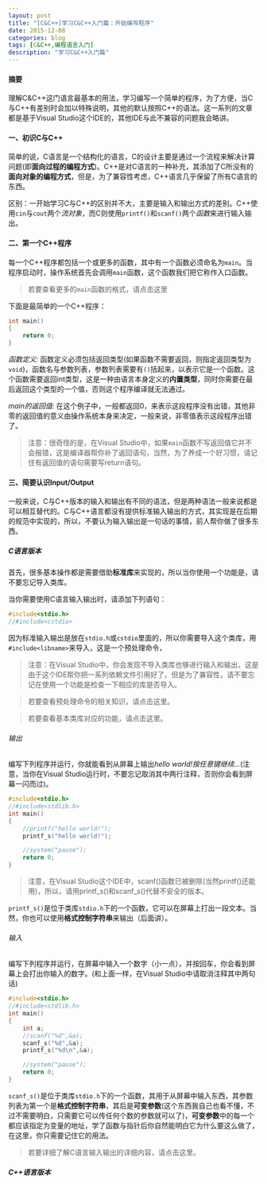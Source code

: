 ```yaml
---
layout: post
title: "[C&C++]学习C&C++入门篇：开始编写程序"
date: 2015-12-08
categories: blog
tags: [C&C++,编程语言入门]
description: "学习C&C++入门篇"
---
```


#### 摘要

理解C&C++这门语言最基本的用法，学习编写一个简单的程序，为了方便，当C与C++有差别时会加以特殊说明，其他的默认按照C++的语法。这一系列的文章都是基于Visual Studio这个IDE的，其他IDE与此不兼容的问题我会略讲。

#### 一、初识C与C++

简单的说，C语言是一个结构化的语言，C的设计主要是通过一个流程来解决计算问题(即**面向过程的编程方式**)。C++是对C语言的一种补充，其添加了C所没有的**面向对象的编程方式**，但是，为了兼容性考虑，C++语言几乎保留了所有C语言的东西。

区别：一开始学习C与C++的区别并不大，主要是输入和输出方式的差别。C++使用`cin`与`cout`两个*流对象*，而C则使用`printf()`和`scanf()`两个*函数*来进行输入输出。

#### 二、第一个C++程序

每一个C++程序都包括一个或更多的函数，其中有一个函数必须命名为`main`。当程序启动时，操作系统首先会调用`main`函数，这个函数我们把它称作入口函数。

> 若要查看更多的`main`函数的格式，请点击这里

下面是最简单的一个C++程序：

```c
int main()
{
	return 0;
}
```

*函数定义:* 函数定义必须包括返回类型(如果函数不需要返回，则指定返回类型为`void`)，函数名与参数列表，参数列表需要有`()`括起来，以表示它是一个函数。这个函数需要返回int类型，这是一种由语言本身定义的**内置类型**，同时你需要在最后返回这个类型的一个值，否则这个程序编译就无法通过。

*main的返回值:* 在这个例子中，一般都返回0，来表示这段程序没有出错，其他非零的返回值的意义由操作系统本身来决定，一般来说，非零值表示这段程序出错了。

> 注意：很奇怪的是，在Visual Studio中，如果`main`函数不写返回值它并不会报错，这是编译器帮你补了返回语句，当然，为了养成一个好习惯，请记住有返回值的语句需要写return语句。

#### 三、简要认识Input/Output

一般来说，C与C++版本的输入和输出有不同的语法，但是两种语法一般来说都是可以相互替代的。C与C++语言都没有提供标准输入输出的方式，其实现是在后期的规范中实现的，所以，不要认为输入输出是一句话的事情，前人帮你做了很多东西。

##### C语言版本

首先，很多基本操作都是需要借助**标准库**来实现的，所以当你使用一个功能是，请不要忘记导入类库。

当你需要使用C语言输入输出时，请添加下列语句：

```cpp
#include<stdio.h>
//#include<cstdio>
```

因为标准输入输出是放在`stdio.h`或`cstdio`里面的，所以你需要导入这个类库，用`#include<libname>`来导入，这是一个预处理命令，

> 注意：在Visual Studio中，你会发现不导入类库也够进行输入和输出，这是由于这个IDE帮你把一系列依赖文件引用好了，但是为了兼容性，请不要忘记在使用一个功能是检查一下相应的库是否导入。

> 若要查看预处理命令的相关知识，请点击这里。

> 若要查看基本类库对应的功能，请点击这里。

###### 输出

编写下列程序并运行，你就能看到从屏幕上输出*hello world!按任意键继续...*(注意，当你在Visual Studio运行时，不要忘记取消其中两行注释，否则你会看到屏幕一闪而过)。

```cpp
#include<stdio.h>
//#include<stdlib.h>
int main()
{
	//printf("hello world!");
	printf_s("hello world!");

	//system("pause");
	return 0;
}
```

> 注意，在Visual Studio这个IDE中，scanf()函数已被删除(当然printf()还能用)，所以，请用printf_s()和scanf_s()代替不安全的版本。

`printf_s()`是位于类库`stdio.h`下的一个函数，它可以在屏幕上打出一段文本。当然，你也可以使用**格式控制字符串**来输出（后面讲）。

###### 输入

编写下列程序并运行，在屏幕中输入一个数字（小一点），并按回车，你会看到屏幕上会打出你输入的数字。(和上面一样，在Visual Studio中请取消注释其中两句话)

```cpp
#include<stdio.h>
//#include<stdlib.h>
int main()
{
	int a;
	//scanf("%d",&a);
	scanf_s("%d",&a);
	printf_s("%d\n",&a);

	//system("pause");
	return 0;
}
```

`scanf_s()`是位于类库`stdio.h`下的一个函数，其用于从屏幕中输入东西，其参数列表为第一个是**格式控制字符串**，其后是**可变参数**(这个东西我自己也看不懂，不过不需要明白，只需要它可以传任何个数的参数就可以了)，**可变参数**中的每一个都应该指定为变量的地址，学了函数与指针后你自然能明白它为什么要这么做了，在这里，你只需要记住它的用法。

> 若要详细了解C语言输入输出的详细内容，请点击这里。

##### C++语言版本